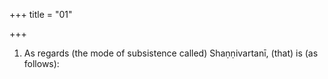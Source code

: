 +++
title = "01"

+++
1. As regards (the mode of subsistence called) Shaṇṇivartanī, (that) is (as follows):

